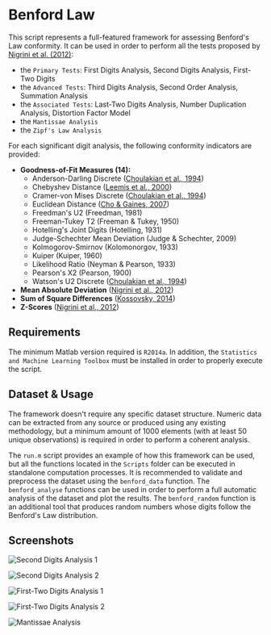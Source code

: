 # Benford Law

This script represents a full-featured framework for assessing Benford's Law conformity. It can be used in order to perform all the tests proposed by [Nigrini et al. (2012)](https://www.nigrini.com/):

* the `Primary Tests`: First Digits Analysis, Second Digits Analysis, First-Two Digits
* the `Advanced Tests`: Third Digits Analysis, Second Order Analysis, Summation Analysis
* the `Associated Tests`: Last-Two Digits Analysis, Number Duplication Analysis, Distortion Factor Model
* the `Mantissae Analysis`
* the `Zipf's Law Analysis`

For each significant digit analysis, the following conformity indicators are provided:

* **Goodness-of-Fit Measures (14):**
  * Anderson-Darling Discrete ([Choulakian et al., 1994](https://www.researchgate.net/publication/245812965_Cramer-von_Mises_statistics_for_discrete_distributions))
  * Chebyshev Distance ([Leemis et al., 2000](https://www.researchgate.net/publication/2483540_Survival_Distributions_Satisfying_Benford's_Law))
  * Cramer-von Mises Discrete ([Choulakian et al., 1994](https://www.researchgate.net/publication/245812965_Cramer-von_Mises_statistics_for_discrete_distributions))
  * Euclidean Distance ([Cho & Gaines, 2007](https://www.researchgate.net/publication/243102672_Breaking_the_Benford_Law))
  * Freedman's U2 (Freedman, 1981)
  * Freeman-Tukey T2 (Freeman & Tukey, 1950)
  * Hotelling's Joint Digits (Hotelling, 1931)
  * Judge-Schechter Mean Deviation (Judge & Schechter, 2009)
  * Kolmogorov-Smirnov (Kolomonorgov, 1933)
  * Kuiper (Kuiper, 1960)
  * Likelihood Ratio (Neyman & Pearson, 1933)
  * Pearson's X2 (Pearson, 1900)
  * Watson's U2 Discrete ([Choulakian et al., 1994](https://www.researchgate.net/publication/245812965_Cramer-von_Mises_statistics_for_discrete_distributions))
* **Mean Absolute Deviation** ([Nigrini et al., 2012](https://www.nigrini.com/))
* **Sum of Square Differences** ([Kossovsky, 2014](https://www.researchgate.net/publication/316552141_Benford's_law_Theory_the_general_law_of_relative_quantities_and_forensic_fraud_detection_applications))
* **Z-Scores** ([Nigrini et al., 2012](https://www.nigrini.com/))

## Requirements

The minimum Matlab version required is `R2014a`. In addition, the `Statistics and Machine Learning Toolbox` must be installed in order to properly execute the script.

## Dataset & Usage 

The framework doesn't require any specific dataset structure. Numeric data can be extracted from any source or produced using any existing methodology, but a minimum amount of 1000 elements (with at least 50 unique observations) is required in order to perform a coherent analysis.

The `run.m` script provides an example of how this framework can be used, but all the functions located in the `Scripts` folder can be executed in standalone computation processes. It is recommended to validate and preprocess the dataset using the `benford_data` function. The `benford_analyse` functions can be used in order to perform a full automatic analysis of the dataset and plot the results. The `benford_random` function is an additional tool that produces random numbers whose digits follow the Benford's Law distribution.

## Screenshots

![Second Digits Analysis 1](https://i.imgur.com/fL3fbgO.png)

![Second Digits Analysis 2](https://i.imgur.com/rpRonnV.png)

![First-Two Digits Analysis 1](https://i.imgur.com/FDWDGBj.png)

![First-Two Digits Analysis 2](https://i.imgur.com/MEkU0pm.png)

![Mantissae Analysis](https://i.imgur.com/x0L5tqV.png)
